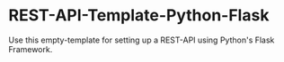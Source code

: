 # REST-API-Template-Python-Flask
Use this empty-template for setting up a REST-API using Python's Flask Framework. 
